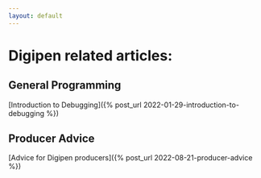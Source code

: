 ```yaml
---
layout: default
---
```


# Digipen related articles:

## General Programming
[Introduction to Debugging]({% post_url 2022-01-29-introduction-to-debugging %})

## Producer Advice
[Advice for Digipen producers]({% post_url 2022-08-21-producer-advice %})